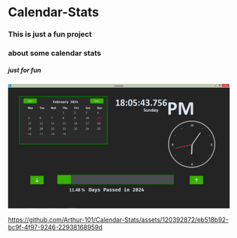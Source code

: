 # Calendar-Stats

### This is just a fun project
### about some calendar stats

##### just for fun 


<img src="https://github.com/Arthur-101/Calendar-Stats/blob/main/OutputImages/main win.png" width="900px">



https://github.com/Arthur-101/Calendar-Stats/assets/120392872/eb518b92-bc9f-4f97-9246-22938168959d

